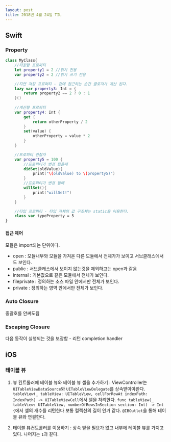 ```yaml
---
layout: post
title: 2018년 4월 24일 TIL
---
```


## Swift

### Property
```swift
class MyClass{
    //저장형 프로퍼티
    let property1 = 2 //읽기 전용
    var property2 = 2 //읽기 쓰기 전용

    //지연 저장 프로퍼티 - 값에 접근하는 순간 클로저가 계산 된다.
    lazy var property3: Int = {
        return property2 == 2 ? 0 : 1
    }()
    
    //계산형 프로퍼티
    var property4: Int {
        get {
            return otherProperty / 2
        }
        set(value) {
            otherProperty = value * 2
        }
    }

    //프로퍼티 관찰자 
    var property5 = 100 {
        //프로퍼티가 변경 됬을때
        didSet(oldValue){
            print("\(oldValue) to \(property5)")
        }
        //프로퍼티가 변경 될때
        willSet(){
            print("willSet!")
        }
    }

    //타입 프로퍼티 - 타입 자체의 값 구조체는 static을 이용한다. 
    class var typeProperty = 5
}

```
#### 접근 제어
모듈은 import되는 단위이다.
- open : 모듈내부와 모듈을 가져온 다른 모듈에서 전체가가 보이고 서브클래스에서도 보인다.
- public : 서브클래스에서 보이지 않는것을 제외하고는 open과 같음  
- internal : 기본값으로 같은 모듈에서 전체가 보인다.
- fileprivate : 정의하는 소스 파일 안에서만 전체가 보인다. 
- private : 정의하는 영역 안에서만 전체가 보인다.

### Auto Closure
중괄호를 안써도됨
### Escaping Closure
다음 동작이 실행되는 것을 보장함 - 리턴
completion handler

## iOS
### 테이블 뷰
1. 뷰 컨트롤러에 테이블 뷰와 테이블 뷰 셀을 추가하기 : 
ViewController는 `UITableViewDataSource`와 `UITableViewDelegate`를 상속받아야한다. `tableView(_ tableView: UITableView, cellForRowAt indexPath: IndexPath) -> UITableViewCell`에서 셀을 처리한다.
`func tableView(_ tableView: UITableView, numberOfRowsInSection section: Int) -> Int {`에서 셀의 개수를 리턴한다 보통 컬렉션의 길이 인거 같다.
`@IBOutlet`을 통해 테이블 뷰와 연결한다.

2. 테이블 뷰컨트롤러를 이용하기 : 
상속 받을 필요가 없고 내부에 테이블 뷰를 가지고 있다.
나머지는 `1`과 같다.
